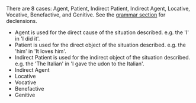 There are 8 cases:  Agent, Patient, Indirect Patient, Indirect Agent, Locative, Vocative, Benefactive, and Genitive. See the [grammar section](https://github.com/Deltathens/tukwimo/blob/master/grammar/declension.md) for declensions.

* Agent is used for the direct cause of the situation described. e.g. the 'I' in 'I did it'.
* Patient is used for the direct object of the situation described. e.g. the 'him' in 'It loves him'.
* Indirect Patient is used for the indirect object of the situation described. e.g. the 'The Italian' in 'I gave the udon to the Italian'.
* Indirect Agent
* Locative
* Vocative
* Benefactive
* Genitive

